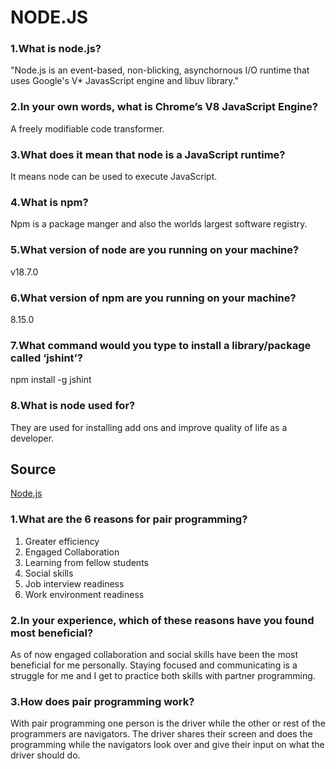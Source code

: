 # NODE.JS

### 1.What is node.js?

"Node.js is an event-based, non-blicking, asynchornous I/O runtime that uses Google's V* JavasScript engine and libuv library."

### 2.In your own words, what is Chrome’s V8 JavaScript Engine?

A freely modifiable code transformer.

### 3.What does it mean that node is a JavaScript runtime?

It means node can be used to execute JavaScript.

### 4.What is npm?

Npm is a package manger and also the worlds largest software registry.

### 5.What version of node are you running on your machine?

v18.7.0

### 6.What version of npm are you running on your machine?

8.15.0

### 7.What command would you type to install a library/package called ‘jshint’?

npm install -g jshint

### 8.What is node used for?

They are used for installing add ons and improve quality of life as a developer.

## Source

[Node.js](https://www.sitepoint.com/an-introduction-to-node-js/)

### 1.What are the 6 reasons for pair programming?

1. Greater efficiency
2. Engaged Collaboration
3. Learning from fellow students
4. Social skills
5. Job interview readiness
6. Work environment readiness

### 2.In your experience, which of these reasons have you found most beneficial?

As of now engaged collaboration and social skills have been the most beneficial for me personally. Staying focused and communicating is a struggle for me and I get to practice both skills with partner programming.

### 3.How does pair programming work?

With pair programming one person is the driver while the other or rest of the programmers are navigators. The driver shares their screen and does the programming while the navigators look over and give their input on what the driver should do.

